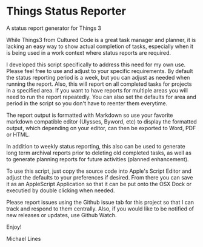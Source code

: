 # Things Status Reporter
A status report generator for Things 3

While Things3 from Cultured Code is a great task manager and planner, it is lacking an easy way to show actual completion of tasks, especially when it is being used in a work context where status reports are required.

I developed this script specifically to address this need for my own use. Please feel free to use and adjust to your specific requirements. By default the status reporting period is a week, but you can adjust as needed when running the report. Also, this will report on all completed tasks for projects in a specified area. If you want to have reports for multiple areas you will need to run the report repeatedly. You can also set the defaults for area and period in the script so you don't have to reenter them everytime. 

The report output is formatted with Markdown so use your favorite markdown compatible editor (Ulysses, Byword, etc) to display the formatted output, which depending on your editor, can then be exported to Word, PDF or HTML. 

In addition to weekly status reporting, this also can be used to generate long term archival reports prior to deleting old completed tasks, as well as to generate planning reports for future activities (planned enhancement). 

To use this script, just copy the source code into Apple's Script Editor and adjust the defaults to your preferences if desired. From there you can save it as an AppleScript Application so that it can be put onto the OSX Dock or executied by double clicking when needed. 

Please report issues using the Github issue tab for this project so that I can track and respond to them centrally. Also, if you would like to be notified of new releases or updates, use Github Watch. 

Enjoy!

Michael Lines

